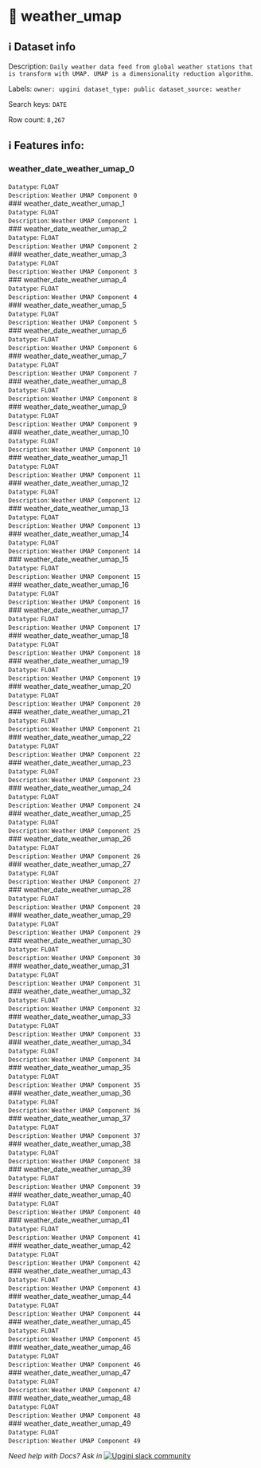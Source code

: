 # 📖 weather_umap 
## ℹ️ Dataset info 
Description: `Daily weather data feed from global weather stations that is transform with UMAP. UMAP is a dimensionality reduction algorithm.` 

Labels: ` owner: upgini ` &nbsp;` dataset_type: public ` &nbsp;` dataset_source: weather ` &nbsp;

Search keys: 
` DATE ` &nbsp;

Row count: `8,267` 

## ℹ️ Features info:
### weather_date_weather_umap_0 <br/>
`Datatype`: `FLOAT` <br/>
`Description`: `Weather UMAP Component 0` <br/>### weather_date_weather_umap_1 <br/>
`Datatype`: `FLOAT` <br/>
`Description`: `Weather UMAP Component 1` <br/>### weather_date_weather_umap_2 <br/>
`Datatype`: `FLOAT` <br/>
`Description`: `Weather UMAP Component 2` <br/>### weather_date_weather_umap_3 <br/>
`Datatype`: `FLOAT` <br/>
`Description`: `Weather UMAP Component 3` <br/>### weather_date_weather_umap_4 <br/>
`Datatype`: `FLOAT` <br/>
`Description`: `Weather UMAP Component 4` <br/>### weather_date_weather_umap_5 <br/>
`Datatype`: `FLOAT` <br/>
`Description`: `Weather UMAP Component 5` <br/>### weather_date_weather_umap_6 <br/>
`Datatype`: `FLOAT` <br/>
`Description`: `Weather UMAP Component 6` <br/>### weather_date_weather_umap_7 <br/>
`Datatype`: `FLOAT` <br/>
`Description`: `Weather UMAP Component 7` <br/>### weather_date_weather_umap_8 <br/>
`Datatype`: `FLOAT` <br/>
`Description`: `Weather UMAP Component 8` <br/>### weather_date_weather_umap_9 <br/>
`Datatype`: `FLOAT` <br/>
`Description`: `Weather UMAP Component 9` <br/>### weather_date_weather_umap_10 <br/>
`Datatype`: `FLOAT` <br/>
`Description`: `Weather UMAP Component 10` <br/>### weather_date_weather_umap_11 <br/>
`Datatype`: `FLOAT` <br/>
`Description`: `Weather UMAP Component 11` <br/>### weather_date_weather_umap_12 <br/>
`Datatype`: `FLOAT` <br/>
`Description`: `Weather UMAP Component 12` <br/>### weather_date_weather_umap_13 <br/>
`Datatype`: `FLOAT` <br/>
`Description`: `Weather UMAP Component 13` <br/>### weather_date_weather_umap_14 <br/>
`Datatype`: `FLOAT` <br/>
`Description`: `Weather UMAP Component 14` <br/>### weather_date_weather_umap_15 <br/>
`Datatype`: `FLOAT` <br/>
`Description`: `Weather UMAP Component 15` <br/>### weather_date_weather_umap_16 <br/>
`Datatype`: `FLOAT` <br/>
`Description`: `Weather UMAP Component 16` <br/>### weather_date_weather_umap_17 <br/>
`Datatype`: `FLOAT` <br/>
`Description`: `Weather UMAP Component 17` <br/>### weather_date_weather_umap_18 <br/>
`Datatype`: `FLOAT` <br/>
`Description`: `Weather UMAP Component 18` <br/>### weather_date_weather_umap_19 <br/>
`Datatype`: `FLOAT` <br/>
`Description`: `Weather UMAP Component 19` <br/>### weather_date_weather_umap_20 <br/>
`Datatype`: `FLOAT` <br/>
`Description`: `Weather UMAP Component 20` <br/>### weather_date_weather_umap_21 <br/>
`Datatype`: `FLOAT` <br/>
`Description`: `Weather UMAP Component 21` <br/>### weather_date_weather_umap_22 <br/>
`Datatype`: `FLOAT` <br/>
`Description`: `Weather UMAP Component 22` <br/>### weather_date_weather_umap_23 <br/>
`Datatype`: `FLOAT` <br/>
`Description`: `Weather UMAP Component 23` <br/>### weather_date_weather_umap_24 <br/>
`Datatype`: `FLOAT` <br/>
`Description`: `Weather UMAP Component 24` <br/>### weather_date_weather_umap_25 <br/>
`Datatype`: `FLOAT` <br/>
`Description`: `Weather UMAP Component 25` <br/>### weather_date_weather_umap_26 <br/>
`Datatype`: `FLOAT` <br/>
`Description`: `Weather UMAP Component 26` <br/>### weather_date_weather_umap_27 <br/>
`Datatype`: `FLOAT` <br/>
`Description`: `Weather UMAP Component 27` <br/>### weather_date_weather_umap_28 <br/>
`Datatype`: `FLOAT` <br/>
`Description`: `Weather UMAP Component 28` <br/>### weather_date_weather_umap_29 <br/>
`Datatype`: `FLOAT` <br/>
`Description`: `Weather UMAP Component 29` <br/>### weather_date_weather_umap_30 <br/>
`Datatype`: `FLOAT` <br/>
`Description`: `Weather UMAP Component 30` <br/>### weather_date_weather_umap_31 <br/>
`Datatype`: `FLOAT` <br/>
`Description`: `Weather UMAP Component 31` <br/>### weather_date_weather_umap_32 <br/>
`Datatype`: `FLOAT` <br/>
`Description`: `Weather UMAP Component 32` <br/>### weather_date_weather_umap_33 <br/>
`Datatype`: `FLOAT` <br/>
`Description`: `Weather UMAP Component 33` <br/>### weather_date_weather_umap_34 <br/>
`Datatype`: `FLOAT` <br/>
`Description`: `Weather UMAP Component 34` <br/>### weather_date_weather_umap_35 <br/>
`Datatype`: `FLOAT` <br/>
`Description`: `Weather UMAP Component 35` <br/>### weather_date_weather_umap_36 <br/>
`Datatype`: `FLOAT` <br/>
`Description`: `Weather UMAP Component 36` <br/>### weather_date_weather_umap_37 <br/>
`Datatype`: `FLOAT` <br/>
`Description`: `Weather UMAP Component 37` <br/>### weather_date_weather_umap_38 <br/>
`Datatype`: `FLOAT` <br/>
`Description`: `Weather UMAP Component 38` <br/>### weather_date_weather_umap_39 <br/>
`Datatype`: `FLOAT` <br/>
`Description`: `Weather UMAP Component 39` <br/>### weather_date_weather_umap_40 <br/>
`Datatype`: `FLOAT` <br/>
`Description`: `Weather UMAP Component 40` <br/>### weather_date_weather_umap_41 <br/>
`Datatype`: `FLOAT` <br/>
`Description`: `Weather UMAP Component 41` <br/>### weather_date_weather_umap_42 <br/>
`Datatype`: `FLOAT` <br/>
`Description`: `Weather UMAP Component 42` <br/>### weather_date_weather_umap_43 <br/>
`Datatype`: `FLOAT` <br/>
`Description`: `Weather UMAP Component 43` <br/>### weather_date_weather_umap_44 <br/>
`Datatype`: `FLOAT` <br/>
`Description`: `Weather UMAP Component 44` <br/>### weather_date_weather_umap_45 <br/>
`Datatype`: `FLOAT` <br/>
`Description`: `Weather UMAP Component 45` <br/>### weather_date_weather_umap_46 <br/>
`Datatype`: `FLOAT` <br/>
`Description`: `Weather UMAP Component 46` <br/>### weather_date_weather_umap_47 <br/>
`Datatype`: `FLOAT` <br/>
`Description`: `Weather UMAP Component 47` <br/>### weather_date_weather_umap_48 <br/>
`Datatype`: `FLOAT` <br/>
`Description`: `Weather UMAP Component 48` <br/>### weather_date_weather_umap_49 <br/>
`Datatype`: `FLOAT` <br/>
`Description`: `Weather UMAP Component 49` <br/>


_Need help with Docs? Ask in_ <a href="https://4mlg.short.gy/join-upgini-community"><img alt="Upgini slack community" src="https://img.shields.io/badge/slack-@upgini-orange.svg?logo=slack"></a>